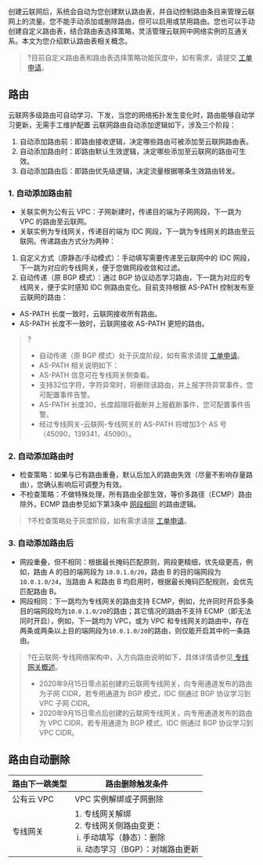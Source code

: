 创建云联网后，系统会自动为您创建默认路由表，并自动控制路由条目来管理云联网上的流量。您不能手动添加或删除路由，但可以启用或禁用路由。您也可以手动创建自定义路由表，结合路由表选择策略，灵活管理云联网中网络实例的互通关系。本文为您介绍默认路由表相关概念。
>?目前自定义路由表和路由表选择策略功能灰度中，如有需求，请提交 [工单申请](https://console.cloud.tencent.com/workorder/category)。
>

## 路由
云联网多级路由可自动学习、下发，当您的网络拓扑发生变化时，路由能够自动学习更新，无需手工维护配置
云联网路由自动添加逻辑如下，涉及三个阶段：
1. 自动添加路由前：即路由接收逻辑，决定哪些路由可被添加至云联网路由表。
2. 自动添加路由时：即路由默认生效逻辑，决定哪些添加至云联网的路由可生效。
3. 自动添加路由后：即路由优先级逻辑，决定流量根据哪条生效路由转发。

### 1. 自动添加路由前
- 关联实例为公有云 VPC：子网新建时，传递目的端为子网网段，下一跳为 VPC 的路由至云联网。
- 关联实例为专线网关，传递目的端为 IDC 网段，下一跳为专线网关的路由至云联网。传递路由方式分为两种：
 1. 自定义方式（原静态/手动模式）：手动填写需要传递至云联网中的 IDC 网段，下一跳为对应的专线网关，便于您做网段收敛和过滤。
 2. 自动传递（原 BGP 模式）：通过 BGP 协议动态学习路由，下一跳为对应的专线网关，便于实时感知 IDC 侧路由变化。目前支持根据 AS-PATH 控制发布至云联网的路由：
   - AS-PATH 长度一致时，云联网接收所有路由。
   - AS-PATH 长度不一致时，云联网接收 AS-PATH 更短的路由。

>?
>- 自动传递（原 BGP 模式）处于灰度阶段，如有需求请提 [工单申请](https://console.cloud.tencent.com/workorder/category?level1_id=6&level2_id=168&source=0&data_title=%E7%A7%81%E6%9C%89%E7%BD%91%E7%BB%9CVPC&step=1)。
>- AS-PATH 相关说明如下：
>  - AS-PATH 信息可在专线网关侧查看。
>  - 支持32位字符，字符异常时，将删除该路由，并上报字符异常事件，您可配置事件告警。
>  - AS-PATH 长度30，长度超限将截断并上报截断事件，您可配置事件告警。
>  - 经过专线网关-云联网-专线网关的 AS-PATH 将增加3个 AS 号（45090，139341，45090）。


### 2. 自动添加路由时
- 检查策略：如果与已有路由重叠，默认后加入的路由失效（尽量不影响存量路由），您确认影响后可调整为有效。
- 不检查策略：不做特殊处理，所有路由全部生效，等价多路径（ECMP）路由除外，ECMP 路由参见如下第3条中 [网段相同](#same) 的路由逻辑。
>?不检查策略处于灰度阶段，如有需求请提 [工单申请](https://console.cloud.tencent.com/workorder/category?level1_id=6&level2_id=168&source=0&data_title=%E7%A7%81%E6%9C%89%E7%BD%91%E7%BB%9CVPC&step=1)。


### 3. 自动添加路由后
- 网段重叠，但不相同：根据最长掩码匹配原则，网段更精细，优先级更高，例如，路由 A 的目的端网段为 <code>10.0.1.0/20</code>，路由 B 的目的端网段为 <code>10.0.1.0/24</code>，当路由 A 和路由 B 均启用时，根据最长掩码匹配规则，会优先匹配路由 B。
<span id="same"></span>
- 网段相同：下一跳均为专线网关的路由支持 ECMP，例如，允许同时开启多条目的端网段均为<code>10.0.1.0/20</code>的路由；其它情况的路由不支持 ECMP（即无法同时开启），例如，下一跳均为 VPC，或为 VPC 和专线网关的路由中，存在两条或两条以上目的端网段为<code>10.0.1.0/20</code>的路由，则仅能开启其中的一条路由。
>?在云联网-专线网络架构中，入方向路由说明如下，具体详情请参见[ 专线网关概述](https://cloud.tencent.com/document/product/216/49570)。
>- 2020年9月15日零点前创建的云联网专线网关，向专用通道发布的路由为子网 CIDR，若专用通道为 BGP 模式，IDC 侧通过 BGP 协议学习到 VPC 子网 CIDR。
>- 2020年9月15日零点后创建的云联网专线网关，向专用通道发布的路由为 VPC CIDR，若专用通道为 BGP 模式，IDC 侧通过 BGP 协议学习到 VPC CIDR。


## 路由自动删除
<table>
<thead>
<tr>
<th>路由下一跳类型</th>
<th>路由删除触发条件</th>
</tr>
</thead>
<tbody><tr>
<td>公有云 VPC</td>
<td>VPC 实例解绑或子网删除</td>
</tr>
<tr>
<td>专线网关</td>
<td>1. 专线网关解绑<br>2. 专线网关侧路由变更： <br>&nbsp;i. 手动填写（静态）：删除<br>&nbsp;ii. 动态学习（BGP）：对端路由更新</td>
</tr>
</tbody>
</table>
